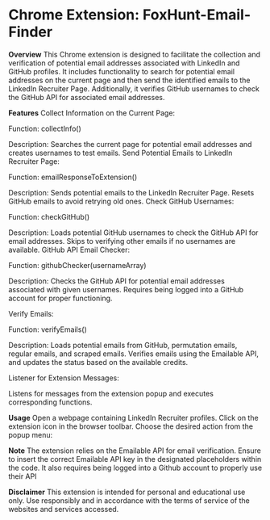 # Chrome Extension: FoxHunt-Email-Finder

**Overview**
This Chrome extension is designed to facilitate the collection and verification of potential email addresses associated with LinkedIn and GitHub profiles. It includes functionality to search for potential email addresses on the current page and then send the identified emails to the LinkedIn Recruiter Page. Additionally, it verifies GitHub usernames to check the GitHub API for associated email addresses.

**Features**
Collect Information on the Current Page:

Function: collectInfo()

Description: Searches the current page for potential email addresses and creates usernames to test emails.
Send Potential Emails to LinkedIn Recruiter Page:

Function: emailResponseToExtension()

Description: Sends potential emails to the LinkedIn Recruiter Page. Resets GitHub emails to avoid retrying old ones.
Check GitHub Usernames:

Function: checkGitHub()

Description: Loads potential GitHub usernames to check the GitHub API for email addresses. Skips to verifying other emails if no usernames are available.
GitHub API Email Checker:

Function: githubChecker(usernameArray)

Description: Checks the GitHub API for potential email addresses associated with given usernames. Requires being logged into a GitHub account for proper functioning.

Verify Emails:

Function: verifyEmails()

Description: Loads potential emails from GitHub, permutation emails, regular emails, and scraped emails. Verifies emails using the Emailable API, and updates the status based on the available credits.

Listener for Extension Messages:

Listens for messages from the extension popup and executes corresponding functions.

**Usage**
Open a webpage containing LinkedIn Recruiter profiles.
Click on the extension icon in the browser toolbar.
Choose the desired action from the popup menu:

**Note**
The extension relies on the Emailable API for email verification. Ensure to insert the correct Emailable API key in the designated placeholders within the code. 
It also requires being logged into a Github account to properly use their API

**Disclaimer**
This extension is intended for personal and educational use only. Use responsibly and in accordance with the terms of service of the websites and services accessed.
